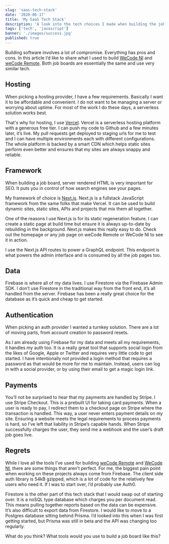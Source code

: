 ```yaml
---
slug: 'saas-tech-stack'
date: '2020-06-17'
title: 'My SaaS Tech Stack'
description: 'A look into the tech choices I made when building the job boards, WeCode NI and WeCode Remote.'
tags: ['tech', 'javascript']
banner: './images/success.jpg'
published: true
---
```


Building software involves a lot of compromise. Everything has pros and cons. In this article I’d like to share what I used to build [WeCode NI](https://wecodeni.com) and [weCode Remote](https://wecoderemote.com). Both job boards are essentially the same and use very similar tech.

## Hosting

When picking a hosting provider, I have a few requirements. Basically I want it to be affordable and convenient. I do not want to be managing a server or worrying about uptime. For most of the work I do these days, a serverless solution works best.

That's why for hosting, I use [Vercel](https://vercel.com). Vercel is a serverless hosting platform with a generous free tier. I can push my code to Github and a few minutes later, it’s live. My pull requests get deployed to staging urls for me to test and I can have multiple environments each with different configurations.
The whole platform is backed by a smart CDN which helps static sites perform even better and ensures that my sites are always snappy and reliable.

## Framework

When building a job board, server rendered HTML is very important for SEO. It puts you in control of how search engines see your pages.

My framework of choice is [Next.js](https://nextjs.org). Next.js is a fullstack JavaScript framework from the same folks that make Vercel. It can be used to build dynamic sites, static sites, APIs and projects that mix them all together.

One of the reasons I use Next.js is for its static regeneration feature. I can create a static page at build time but ensure it is always up-to-date by rebuilding in the background. Next.js makes this really easy to do. Check out the homepage or any job page on weCode Remote or WeCode NI to see it in action.

I use the Next.js API routes to power a GraphQL endpoint. This endpoint is what powers the admin interface and is consumed by all the job pages too.

## Data

Firebase is where all of my data lives. I use Firestore via the Firebase Admin SDK. I don’t use Firestore in the traditional way from the front end, it’s all handled from the server. Firebase has been a really great choice for the database as it’s quick and cheap to get started.

## Authentication

When picking an auth provider I wanted a turnkey solution. There are a lot of moving parts, from account creation to password resets.

As I am already using Firebase for my data and meets all my requirements, it handles my auth too. It is a really great tool that supports social login from the likes of Google, Apple or Twitter and requires very little code to get started. I have intentionally not provided a login method that requires a password as that would be more for me to maintain. Instead, users can log in with a social provider, or by using their email to get a magic login link.

## Payments

You’ll not be surprised to hear that my payments are handled by Stripe. I use Stripe Checkout. This is a prebuilt UI for taking card payments. When a user is ready to pay, I redirect them to a checkout page on Stripe where the transaction is handled. This way, a user never enters payment details on my site. Ensuring a website meets the legal requirements to process payments is hard, so I’ve left that liability in Stripe’s capable hands. When Stripe successfully charges the user, they send me a webhook and the user’s draft job goes live.

## Regrets

While I love all the tools I’ve used for building [weCode Remote](https://wecoderemote.com) and [WeCode NI](https://wecodeni.com), there are some things that aren’t perfect. For me, the biggest pain point when working on these projects always come from Firebase. The client side auth library is 54kB gzipped, which is a lot of code for the relatively few users who need it. If I was to start over, I’d probably use Auth0.

Firestore is the other part of this tech stack that I would swap out of starting over. It is a noSQL type database which charges you per document read. This means pulling together reports based on the data can be expensive. It’s also difficult to export data from Firestore. I would like to move to a Postgres database sitting behind Prisma. I’d looked into this when I was first getting started, but Prisma was still in beta and the API was changing too regularly.

What do you think? What tools would you use to build a job board like this?
